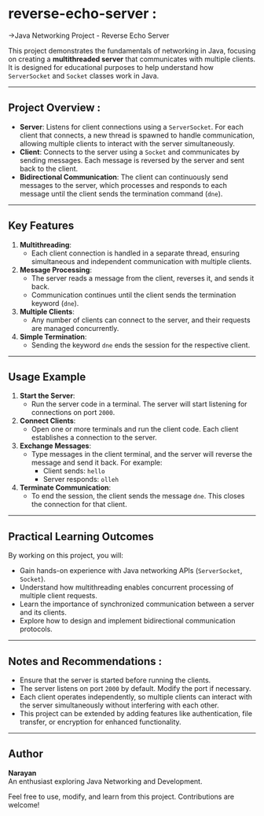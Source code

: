 ﻿# reverse-echo-server :


->Java Networking Project - Reverse Echo Server

This project demonstrates the fundamentals of networking in Java, focusing on creating a **multithreaded server** that communicates with multiple clients. It is designed for educational purposes to help understand how `ServerSocket` and `Socket` classes work in Java.

---

## Project Overview :
- **Server**: Listens for client connections using a `ServerSocket`. For each client that connects, a new thread is spawned to handle communication, allowing multiple clients to interact with the server simultaneously.
- **Client**: Connects to the server using a `Socket` and communicates by sending messages. Each message is reversed by the server and sent back to the client.
- **Bidirectional Communication**: The client can continuously send messages to the server, which processes and responds to each message until the client sends the termination command (`dne`).

---

## Key Features
1. **Multithreading**: 
   - Each client connection is handled in a separate thread, ensuring simultaneous and independent communication with multiple clients.
2. **Message Processing**:
   - The server reads a message from the client, reverses it, and sends it back.
   - Communication continues until the client sends the termination keyword (`dne`).
3. **Multiple Clients**:
   - Any number of clients can connect to the server, and their requests are managed concurrently.
4. **Simple Termination**:
   - Sending the keyword `dne` ends the session for the respective client.

---


## Usage Example
1. **Start the Server**:
   - Run the server code in a terminal. The server will start listening for connections on port `2000`.
2. **Connect Clients**:
   - Open one or more terminals and run the client code. Each client establishes a connection to the server.
3. **Exchange Messages**:
   - Type messages in the client terminal, and the server will reverse the message and send it back. For example:
     - Client sends: `hello`
     - Server responds: `olleh`
4. **Terminate Communication**:
   - To end the session, the client sends the message `dne`. This closes the connection for that client.

---

## Practical Learning Outcomes
By working on this project, you will:
- Gain hands-on experience with Java networking APIs (`ServerSocket`, `Socket`).
- Understand how multithreading enables concurrent processing of multiple client requests.
- Learn the importance of synchronized communication between a server and its clients.
- Explore how to design and implement bidirectional communication protocols.

---

## Notes and Recommendations :
- Ensure that the server is started before running the clients.
- The server listens on port `2000` by default. Modify the port if necessary.
- Each client operates independently, so multiple clients can interact with the server simultaneously without interfering with each other.
- This project can be extended by adding features like authentication, file transfer, or encryption for enhanced functionality.

---

## Author
**Narayan**  
An enthusiast exploring Java Networking and Development.

Feel free to use, modify, and learn from this project. Contributions are welcome!


